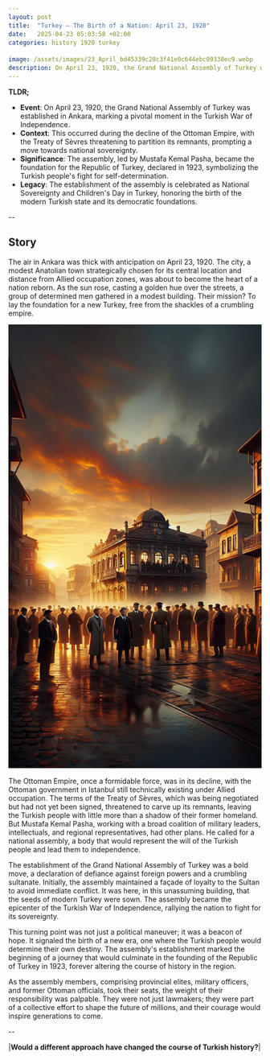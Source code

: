 ```yaml
---
layout: post
title:  "Turkey – The Birth of a Nation: April 23, 1920"
date:   2025-04-23 05:03:58 +02:00
categories: history 1920 turkey

image: /assets/images/23_April_bd45339c28c3f41e0c644ebc09338ec9.webp
description: On April 23, 1920, the Grand National Assembly of Turkey was established in Ankara, marking a significant step in the Turkish War of Independence and the foundation of the modern Turkish state.
---
```


**TLDR;**
- **Event**: On April 23, 1920, the Grand National Assembly of Turkey was established in Ankara, marking a pivotal moment in the Turkish War of Independence.
- **Context**: This occurred during the decline of the Ottoman Empire, with the Treaty of Sèvres threatening to partition its remnants, prompting a move towards national sovereignty.
- **Significance**: The assembly, led by Mustafa Kemal Pasha, became the foundation for the Republic of Turkey, declared in 1923, symbolizing the Turkish people's fight for self-determination.
- **Legacy**: The establishment of the assembly is celebrated as National Sovereignty and Children's Day in Turkey, honoring the birth of the modern Turkish state and its democratic foundations.

--


## Story
The air in Ankara was thick with anticipation on April 23, 1920. The city, a modest Anatolian town strategically chosen for its central location and distance from Allied occupation zones, was about to become the heart of a nation reborn. As the sun rose, casting a golden hue over the streets, a group of determined men gathered in a modest building. Their mission? To lay the foundation for a new Turkey, free from the shackles of a crumbling empire.

![Image](/assets/images/23_April_bd45339c28c3f41e0c644ebc09338ec9.webp)

The Ottoman Empire, once a formidable force, was in its decline, with the Ottoman government in Istanbul still technically existing under Allied occupation. The terms of the Treaty of Sèvres, which was being negotiated but had not yet been signed, threatened to carve up its remnants, leaving the Turkish people with little more than a shadow of their former homeland. But Mustafa Kemal Pasha, working with a broad coalition of military leaders, intellectuals, and regional representatives, had other plans. He called for a national assembly, a body that would represent the will of the Turkish people and lead them to independence.

The establishment of the Grand National Assembly of Turkey was a bold move, a declaration of defiance against foreign powers and a crumbling sultanate. Initially, the assembly maintained a façade of loyalty to the Sultan to avoid immediate conflict. It was here, in this unassuming building, that the seeds of modern Turkey were sown. The assembly became the epicenter of the Turkish War of Independence, rallying the nation to fight for its sovereignty.

This turning point was not just a political maneuver; it was a beacon of hope. It signaled the birth of a new era, one where the Turkish people would determine their own destiny. The assembly's establishment marked the beginning of a journey that would culminate in the founding of the Republic of Turkey in 1923, forever altering the course of history in the region.

As the assembly members, comprising provincial elites, military officers, and former Ottoman officials, took their seats, the weight of their responsibility was palpable. They were not just lawmakers; they were part of a collective effort to shape the future of millions, and their courage would inspire generations to come.


--

|**Would a different approach have changed the course of Turkish history?**|

